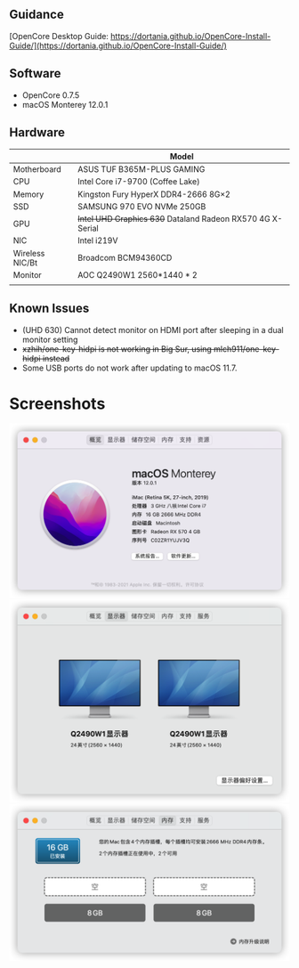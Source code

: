 
## Guidance
[OpenCore Desktop Guide: https://dortania.github.io/OpenCore-Install-Guide/](https://dortania.github.io/OpenCore-Install-Guide/)

## Software
- OpenCore 0.7.5
- macOS Monterey 12.0.1
## Hardware
|    |  Model  |
|---|---|
|  Motherboard  |  ASUS TUF B365M-PLUS GAMING  |
|  CPU  |  Intel Core i7-9700 (Coffee Lake)  |
|  Memory  |  Kingston Fury HyperX DDR4-2666 8G×2  |
|  SSD  |  SAMSUNG 970 EVO NVMe 250GB  |
|  GPU  |  ~~Intel UHD Graphics 630~~ Dataland Radeon RX570 4G X-Serial  |
|  NIC  |  Intel i219V  |
|  Wireless NIC/Bt  |  Broadcom BCM94360CD  |
|  Monitor  |  AOC Q2490W1 2560*1440 * 2  |
|||
## Known Issues
- (UHD 630) Cannot detect monitor on HDMI port after sleeping in a dual monitor setting
- ~~xzhih/one-key-hidpi is not working in Big Sur, using mlch911/one-key-hidpi instead~~
- Some USB ports do not work after updating to macOS 11.7.

# Screenshots
![About](https://raw.githubusercontent.com/kongxiao0532/Hackintosh-B365M-OC/main/res/about.png)
![Video](https://raw.githubusercontent.com/kongxiao0532/Hackintosh-B365M-OC/main/res/monitor.png)
![Memory](https://raw.githubusercontent.com/kongxiao0532/Hackintosh-B365M-OC/main/res/memory.png)

